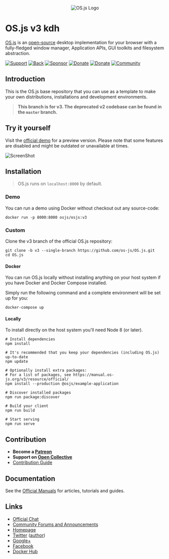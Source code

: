 <p align="center">
  <img alt="OS.js Logo" src="https://raw.githubusercontent.com/os-js/gfx/master/logo-big.png" />
</p>

# OS.js v3 kdh

[OS.js](https://www.os-js.org/) is an [open-source](https://raw.githubusercontent.com/os-js/OS.js/master/LICENSE) desktop implementation for your browser with a fully-fledged window manager, Application APIs, GUI toolkits and filesystem abstraction.

[![Support](https://img.shields.io/badge/patreon-support-orange.svg)](https://www.patreon.com/user?u=2978551&ty=h&u=2978551)
[![Back](https://opencollective.com/osjs/tiers/backer/badge.svg?label=backer&color=brightgreen)](https://opencollective.com/osjs)
[![Sponsor](https://opencollective.com/osjs/tiers/sponsor/badge.svg?label=sponsor&color=brightgreen)](https://opencollective.com/osjs)
[![Donate](https://img.shields.io/badge/liberapay-donate-yellowgreen.svg)](https://liberapay.com/os-js/)
[![Donate](https://img.shields.io/badge/paypal-donate-yellow.svg)](https://paypal.me/andersevenrud)
[![Community](https://img.shields.io/badge/join-community-green.svg)](https://community.os-js.org/)

## Introduction

This is the OS.js base repository that you can use as a template to make your own distributions, installations and development environments.

> **This branch is for v3. The deprecated v2 codebase can be found in the `master` branch.**

## Try it yourself

Visit the [official demo](https://demo.os-js.org/v3/) for a preview version. Please note that some features are disabled and might be outdated or unavailable at times.

![ScreenShot](https://www.os-js.org/screenshot.png)

## Installation

> OS.js runs on `localhost:8000` by default.

### Demo

You can run a demo using Docker without checkout out any source-code:

```
docker run -p 8000:8000 osjs/osjs:v3
```

### Custom

Clone the v3 branch of the official OS.js repository:

```
git clone -b v3 --single-branch https://github.com/os-js/OS.js.git
cd OS.js
```

#### Docker

You can run OS.js locally without installing anything on your host system if you have Docker and Docker Compose installed.

Simply run the following command and a complete environment will be set up for you:

```
docker-compose up
```

#### Locally

To install directly on the host system you'll need Node 8 (or later).

```
# Install dependencies
npm install

# It's recommended that you keep your dependencies (including OS.js) up-to-date
npm update

# Optionally install extra packages:
# For a list of packages, see https://manual.os-js.org/v3/resource/official/
npm install --production @osjs/example-application

# Discover installed packages
npm run package:discover

# Build your client
npm run build

# Start serving
npm run serve
```

## Contribution

* **Become a [Patreon](https://www.patreon.com/user?u=2978551&ty=h&u=2978551)**
* **Support on [Open Collective](https://opencollective.com/osjs)**
* [Contribution Guide](https://github.com/os-js/OS.js/blob/v3/CONTRIBUTING.md)

## Documentation

See the [Official Manuals](https://manual.os-js.org/v3/) for articles, tutorials and guides.

## Links

* [Official Chat](https://gitter.im/os-js/OS.js)
* [Community Forums and Announcements](https://community.os-js.org/)
* [Homepage](https://os-js.org/)
* [Twitter](https://twitter.com/osjsorg) ([author](https://twitter.com/andersevenrud))
* [Google+](https://plus.google.com/b/113399210633478618934/113399210633478618934)
* [Facebook](https://www.facebook.com/os.js.org)
* [Docker Hub](https://hub.docker.com/u/osjs/)
